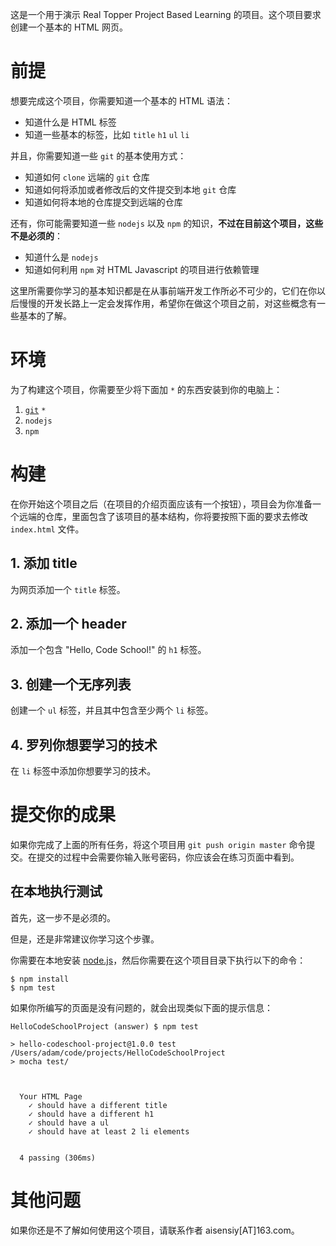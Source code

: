 这是一个用于演示 Real Topper Project Based Learning 的项目。这个项目要求创建一个基本的 HTML 网页。

# 前提

想要完成这个项目，你需要知道一个基本的 HTML 语法：

* 知道什么是 HTML 标签
* 知道一些基本的标签，比如 `title` `h1` `ul` `li`

并且，你需要知道一些 `git` 的基本使用方式：

* 知道如何 `clone` 远端的 `git` 仓库
* 知道如何将添加或者修改后的文件提交到本地 `git` 仓库
* 知道如何将本地的仓库提交到远端的仓库

还有，你可能需要知道一些 `nodejs` 以及 `npm` 的知识，**不过在目前这个项目，这些不是必须的**：

* 知道什么是 `nodejs`
* 知道如何利用 `npm` 对 HTML Javascript 的项目进行依赖管理


这里所需要你学习的基本知识都是在从事前端开发工作所必不可少的，它们在你以后慢慢的开发长路上一定会发挥作用，希望你在做这个项目之前，对这些概念有一些基本的了解。

# 环境

为了构建这个项目，你需要至少将下面加 `*` 的东西安装到你的电脑上：

1. [`git`](https://git-scm.com/) `*`
2. `nodejs` 
3. `npm`

# 构建

在你开始这个项目之后（在项目的介绍页面应该有一个按钮），项目会为你准备一个远端的仓库，里面包含了该项目的基本结构，你将要按照下面的要求去修改 `index.html` 文件。

## 1. 添加 title

为网页添加一个 `title` 标签。

## 2. 添加一个 header

添加一个包含 "Hello, Code School!" 的 `h1` 标签。

## 3. 创建一个无序列表

创建一个 `ul` 标签，并且其中包含至少两个 `li` 标签。

## 4. 罗列你想要学习的技术

在 `li` 标签中添加你想要学习的技术。

# 提交你的成果

如果你完成了上面的所有任务，将这个项目用 `git push origin master` 命令提交。在提交的过程中会需要你输入账号密码，你应该会在练习页面中看到。

## 在本地执行测试

首先，这一步不是必须的。

但是，还是非常建议你学习这个步骤。

你需要在本地安装 [node.js](https://nodejs.org/en/)，然后你需要在这个项目目录下执行以下的命令：

```
$ npm install
$ npm test
```

如果你所编写的页面是没有问题的，就会出现类似下面的提示信息：

```
HelloCodeSchoolProject (answer) $ npm test

> hello-codeschool-project@1.0.0 test /Users/adam/code/projects/HelloCodeSchoolProject
> mocha test/



  Your HTML Page
    ✓ should have a different title
    ✓ should have a different h1
    ✓ should have a ul
    ✓ should have at least 2 li elements


  4 passing (306ms)
```

# 其他问题

如果你还是不了解如何使用这个项目，请联系作者 aisensiy[AT]163.com。